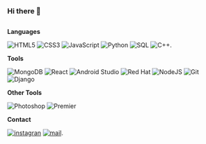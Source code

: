 ### Hi there 👋
  
##
**Languages**

![HTML5](https://img.shields.io/badge/HTML5-%23E34F26?style=flat-square&logo=html5&logoColor=white)
![CSS3](https://img.shields.io/badge/CSS3-%231572B6?style=flat-square&logo=css3&logoColor=white)
![JavaScript](https://img.shields.io/badge/JavaScript-%23EAB300?style=flat-square&logo=JAVASCRIPT&logoColor=white)
![Python](https://img.shields.io/badge/Python-%231D9FD7?style=flat-square&logo=python&logoColor=white)
![SQL](https://img.shields.io/badge/SQL-%23F80000?style=flat-square&logo=oracle&logoColor=white)
![C++](https://img.shields.io/badge/-%2300599C?style=flat-square&logo=c%2B%2B).

**Tools**

![MongoDB](https://img.shields.io/badge/MongoDB-%2347A248?style=flat-square&logo=react&logoColor=white)
![React](https://img.shields.io/badge/React-%2345b8d8?style=flat-square&logo=react&logoColor=white)
![Android Studio](https://img.shields.io/badge/Android%20Studio-%233DDC84?style=flat-square&logo=android%20studio&logoColor=white)
![Red Hat](https://img.shields.io/badge/Red%20Hat-%23EE0000?style=flat-square&logo=red%20hat&logoColor=white)
![NodeJS](https://img.shields.io/badge/NodeJS-%235FA04E?style=flat-square&logo=node.js&logoColor=white)
![Git](https://img.shields.io/badge/Git-%23F05032?style=flat-square&logo=git&logoColor=white)
![Django](https://img.shields.io/badge/Django-%23092E20?style=flat-square&logo=django&logoColor=white)

**Other Tools**

![Photoshop](https://img.shields.io/badge/Adobe%20Photoshop-%2331A8FF?style=flat-square&logo=adobephotoshop&logoColor=white)
![Premier](https://img.shields.io/badge/Adobe%20Premier-%239999FF?style=flat-square&logo=adobepremierepro&logoColor=white)



**Contact**


[![instagran](https://img.shields.io/badge/Instagram-%23E4405F?style=flat-square&logo=instagram&logoColor=white)]((https://www.instagram.com/pelma_s0/))
[![mail](https://img.shields.io/badge/Gmail-%23EA4335?style=flat-square&logo=gmail&logoColor=white)](mailto:pedroponcemascaro@hotmail.com).
